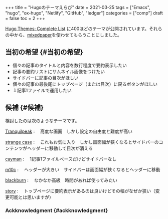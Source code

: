 +++
title = "Hugoのテーマえらび"
date = 2021-03-25
tags = ["Emacs", "hugo", "ox-hugo", "Netlify", "GitHub", "ledger"]
categories = ["comp"]
draft = false
toc = 2
+++

[Hugo Themes: Complete List](https://themes.gohugo.io/) に400ほどのテーマが公開されています。それらの中から、[mixedpaper](https://themes.gohugo.io/hugo-theme-mixedpaper/)を使わせてもらうことにしました。


## 当初の希望 {#当初の希望}

-   個々の記事のタイトルと内容を数行程度で要約表示したい
-   記事の要約リストにサムネイル画像をつけたい
-   サイドバーに記事の目次がほしい
-   個々の記事の最後尾にトップページ（または目次）に戻るボタンがほしい
-   １記事1ファイルで運用したい


## 候補 {#候補}

検討したのは次のようなテーマです。

[Tranquilpeak](https://themes.gohugo.io/hugo-tranquilpeak-theme/)
: 　高度な画面　しかし設定の自由度と難度が高い

[strange case](https://themes.gohugo.io/strange-case/)
: 　これもお気に入り　しかし画面幅が狭くなるとサイドバーのコンテンツがヘッダーに移動して目次が消える

[cayman](https://themes.gohugo.io/cayman-hugo-theme/)
: 　1記事1ファイルベースだけどサイドバーなし　

[m10c](https://themes.gohugo.io/hugo-theme-m10c/)
: 　ヘッダーが大きい　サイドバーは画面幅が狭くなるとヘッダーに移動

[blackburn](https://themes.gohugo.io/blackburn/)
: 　なかなか高級　時間があれば使ってみたい

[story](https://themes.gohugo.io/story/)
: 　トップページに要約表示があるのは良いけどその幅がなぜか狭い（変更可能とは思いますが）


### Ackknowledgment {#ackknowledgment}